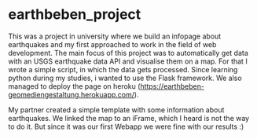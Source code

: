 # earthbeben_project

This was a project in university where we build an infopage about earthquakes and my first approached to work in the field of web development.
The main focus of this project was to automatically get data with an USGS earthquake data API and visualise them on a map. For that I wrote a simple script, in which the data gets processed.
Since learning python during my studies, i wanted to use the Flask framework.
We also managed to deploy the page on heroku (https://earthbeben-geomediengestaltung.herokuapp.com/).

My partner created a simple template with some information about earthquakes. We linked the map to an iFrame, which I heard is not the way to do it.
But since it was our first Webapp we were fine with our results :)

